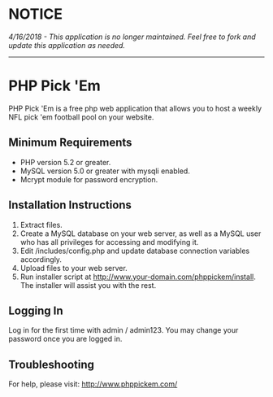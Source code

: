# NOTICE
*4/16/2018 - This application is no longer maintained.  Feel free to fork and update this application as needed.*

---

# PHP Pick 'Em

PHP Pick 'Em is a free php web application that allows you to host a weekly NFL pick 'em football pool on your website.

## Minimum Requirements

* PHP version 5.2 or greater.
* MySQL version 5.0 or greater with mysqli enabled.
* Mcrypt module for password encryption.


## Installation Instructions

1. Extract files.
2. Create a MySQL database on your web server, as well as a MySQL user who has all privileges for accessing and modifying it.
3. Edit /includes/config.php and update database connection variables accordingly.
4. Upload files to your web server.
5. Run installer script at http://www.your-domain.com/phppickem/install.  The installer will assist you with the rest.

## Logging In

Log in for the first time with admin / admin123.  You may change your password once you are logged in.

## Troubleshooting
For help, please visit: http://www.phppickem.com/

